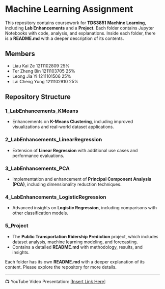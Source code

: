 # Machine Learning Assignment

This repository contains coursework for **TDS3851 Machine Learning**, including **Lab Enhancements** and a **Project**. Each folder contains Jupyter Notebooks with code, analysis, and explanations. Inside each folder, there is a **README.md** with a deeper description of its contents.

## Members
- Liau Kai Ze 1211102809 25%
- Ter Zheng Bin 1211103705 25%
- Leong Jia Yi 1211101506 25%
- Lai Cheng Yung 1211102810 25%

## Repository Structure

### 1_LabEnhancements_KMeans
- Enhancements on **K-Means Clustering**, including improved visualizations and real-world dataset applications.

### 2_LabEnhancements_LinearRegression
- Extension of **Linear Regression** with additional use cases and performance evaluations.

### 3_LabEnhancements_PCA
- Implementation and enhancement of **Principal Component Analysis (PCA)**, including dimensionality reduction techniques.

### 4_LabEnhancements_LogisticRegression
- Advanced insights on **Logistic Regression**, including comparisons with other classification models.

### 5_Project
- The **Public Transportation Ridership Prediction** project, which includes dataset analysis, machine learning modeling, and forecasting.
- Contains a detailed **README.md** with methodology, results, and insights.

Each folder has its own **README.md** with a deeper explanation of its content. Please explore the repository for more details.

---
📺 YouTube Video Presentation: [[Insert Link Here]](https://youtu.be/InPsMO1UJmg)
